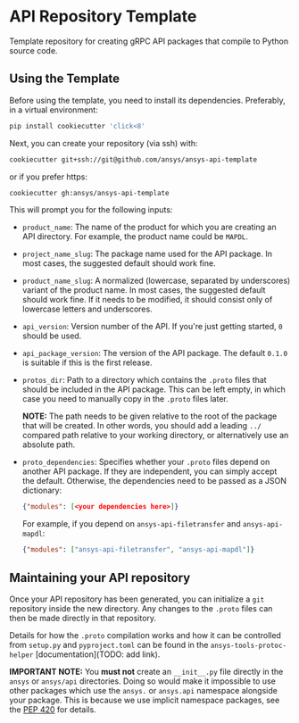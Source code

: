 # API Repository Template

Template repository for creating gRPC API packages that compile to Python source code.

## Using the Template

Before using the template, you need to install its dependencies. Preferably, in a virtual environment:

```bash
pip install cookiecutter 'click<8'
```

Next, you can create your repository (via ssh) with:

```bash
cookiecutter git+ssh://git@github.com/ansys/ansys-api-template
```

or if you prefer https:

```bash
cookiecutter gh:ansys/ansys-api-template
```

This will prompt you for the following inputs:

* ``product_name``: The name of the product for which you are creating an API directory. For example, the product name could be ``MAPDL``.
* ``project_name_slug``: The package name used for the API package. In most cases, the suggested default should work fine.
* ``product_name_slug``: A normalized (lowercase, separated by underscores) variant of the product name. In most cases, the suggested default should work fine. If it needs to be modified, it should consist only of lowercase letters and underscores.
* ``api_version``: Version number of the API. If you're just getting started, ``0`` should be used.
* ``api_package_version``: The version of the API package. The default ``0.1.0`` is suitable if this is the first release.
* ``protos_dir``: Path to a directory which contains the ``.proto`` files that should be included in the API package. This can be left empty, in which case you need to manually copy in the ``.proto`` files later.

  **NOTE:** The path needs to be given relative to the root of the package that will be created. In other words, you should add a leading ``../`` compared path relative to your working directory, or alternatively use an absolute path.
* ``proto_dependencies``: Specifies whether your ``.proto`` files depend on another API package. If they are independent, you can simply accept the default. Otherwise, the dependencies need to be passed as a JSON dictionary:
  ```json
  {"modules": [<your dependencies here>]}
  ```

  For example, if you depend on ``ansys-api-filetransfer`` and ``ansys-api-mapdl``:
  ```json
  {"modules": ["ansys-api-filetransfer", "ansys-api-mapdl"]}
  ```

## Maintaining your API repository

Once your API repository has been generated, you can initialize a ``git`` repository inside the new directory. Any changes to the ``.proto`` files can then be made directly in that repository.

Details for how the ``.proto`` compilation works and how it can be controlled from ``setup.py`` and ``pyproject.toml`` can be found in the ``ansys-tools-protoc-helper`` [documentation](TODO: add link).

**IMPORTANT NOTE:** You **must not** create an ``__init__.py`` file directly in the ``ansys`` or ``ansys/api`` directories. Doing so would make it impossible to use other packages which use the ``ansys.`` or ``ansys.api`` namespace alongside your package. This is because we use implicit namespace packages, see the [PEP 420](https://www.python.org/dev/peps/pep-0420/) for details.
